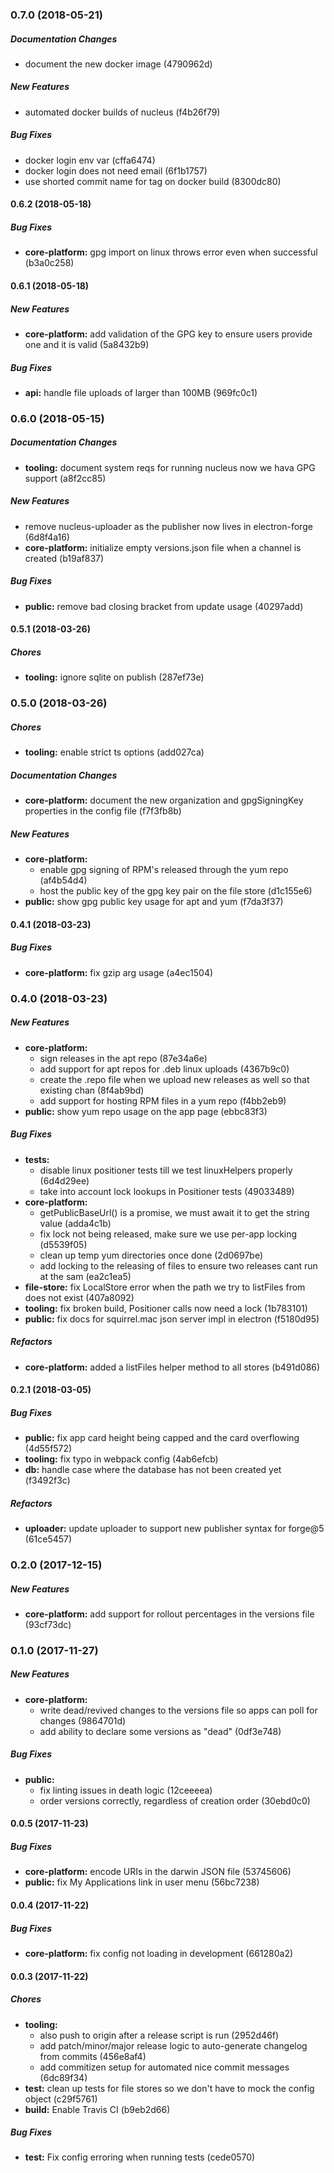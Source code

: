 ### 0.7.0 (2018-05-21)

##### Documentation Changes

* document the new docker image (4790962d)

##### New Features

* automated docker builds of nucleus (f4b26f79)

##### Bug Fixes

* docker login env var (cffa6474)
* docker login does not need email (6f1b1757)
* use shorted commit name for tag on docker build (8300dc80)

#### 0.6.2 (2018-05-18)

##### Bug Fixes

* **core-platform:** gpg import on linux throws error even when successful (b3a0c258)

#### 0.6.1 (2018-05-18)

##### New Features

* **core-platform:** add validation of the GPG key to ensure users provide one and it is valid (5a8432b9)

##### Bug Fixes

* **api:** handle file uploads of larger than 100MB (969fc0c1)

### 0.6.0 (2018-05-15)

##### Documentation Changes

* **tooling:** document system reqs for running nucleus now we hava GPG support (a8f2cc85)

##### New Features

* remove nucleus-uploader as the publisher now lives in electron-forge (6d8f4a16)
* **core-platform:** initialize empty versions.json file when a channel is created (b19af837)

##### Bug Fixes

* **public:** remove bad closing bracket from update usage (40297add)

#### 0.5.1 (2018-03-26)

##### Chores

* **tooling:** ignore sqlite on publish (287ef73e)

### 0.5.0 (2018-03-26)

##### Chores

* **tooling:** enable strict ts options (add027ca)

##### Documentation Changes

* **core-platform:** document the new organization and gpgSigningKey properties in the config file (f7f3fb8b)

##### New Features

* **core-platform:**
  * enable gpg signing of RPM's released through the yum repo (af4b54d4)
  * host the public key of the gpg key pair on the file store (d1c155e6)
* **public:** show gpg public key usage for apt and yum (f7da3f37)

#### 0.4.1 (2018-03-23)

##### Bug Fixes

* **core-platform:** fix gzip arg usage (a4ec1504)

### 0.4.0 (2018-03-23)

##### New Features

* **core-platform:**
  * sign releases in the apt repo (87e34a6e)
  * add support for apt repos for .deb linux uploads (4367b9c0)
  * create the .repo file when we upload new releases as well so that existing chan (8f4ab9bd)
  * add support for hosting RPM files in a yum repo (f4bb2eb9)
* **public:** show yum repo usage on the app page (ebbc83f3)

##### Bug Fixes

* **tests:**
  * disable linux positioner tests till we test linuxHelpers properly (6d4d29ee)
  * take into account lock lookups in Positioner tests (49033489)
* **core-platform:**
  * getPublicBaseUrl() is a promise, we must await it to get the string value (adda4c1b)
  * fix lock not being released, make sure we use per-app locking (d5539f05)
  * clean up temp yum directories once done (2d0697be)
  * add locking to the releasing of files to ensure two releases cant run at the sam (ea2c1ea5)
* **file-store:** fix LocalStore error when the path we try to listFiles from does not exist (407a8092)
* **tooling:** fix broken build, Positioner calls now need a lock (1b783101)
* **public:** fix docs for squirrel.mac json server impl in electron (f5180d95)

##### Refactors

* **core-platform:** added a listFiles helper method to all stores (b491d086)

#### 0.2.1 (2018-03-05)

##### Bug Fixes

* **public:** fix app card height being capped and the card overflowing (4d55f572)
* **tooling:** fix typo in webpack config (4ab6efcb)
* **db:** handle case where the database has not been created yet (f3492f3c)

##### Refactors

* **uploader:** update uploader to support new publisher syntax for forge@5 (61ce5457)

### 0.2.0 (2017-12-15)

##### New Features

* **core-platform:** add support for rollout percentages in the versions file (93cf73dc)

### 0.1.0 (2017-11-27)

##### New Features

* **core-platform:**
  * write dead/revived changes to the versions file so apps can poll for changes (9864701d)
  * add ability to declare some versions as "dead" (0df3e748)

##### Bug Fixes

* **public:**
  * fix linting issues in death logic (12ceeeea)
  * order versions correctly, regardless of creation order (30ebd0c0)

#### 0.0.5 (2017-11-23)

##### Bug Fixes

* **core-platform:** encode URIs in the darwin JSON file (53745606)
* **public:** fix My Applications link in user menu (56bc7238)

#### 0.0.4 (2017-11-22)

##### Bug Fixes

* **core-platform:** fix config not loading in development (661280a2)

#### 0.0.3 (2017-11-22)

##### Chores

* **tooling:**
  * also push to origin after a release script is run (2952d46f)
  * add patch/minor/major release logic to auto-generate changelog from commits (456e8af4)
  * add commitizen setup for automated nice commit messages (6dc89f34)
* **test:** clean up tests for file stores so we don't have to mock the config object (c29f5761)
* **build:** Enable Travis CI (b9eb2d66)

##### Bug Fixes

* **test:** Fix config erroring when running tests (cede0570)


